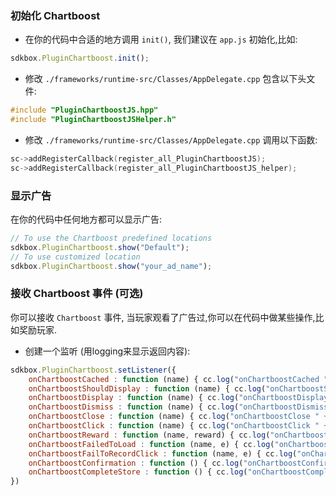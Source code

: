 ### 初始化 Chartboost
* 在你的代码中合适的地方调用 `init()`, 我们建议在 `app.js` 初始化,比如:
```javascript
sdkbox.PluginChartboost.init();
```

* 修改 `./frameworks/runtime-src/Classes/AppDelegate.cpp` 包含以下头文件:
```cpp
#include "PluginChartboostJS.hpp"
#include "PluginChartboostJSHelper.h"
```

* 修改 `./frameworks/runtime-src/Classes/AppDelegate.cpp` 调用以下函数:
```cpp
sc->addRegisterCallback(register_all_PluginChartboostJS);
sc->addRegisterCallback(register_all_PluginChartboostJS_helper);
```

### 显示广告
在你的代码中任何地方都可以显示广告:
```javascript
// To use the Chartboost predefined locations
sdkbox.PluginChartboost.show("Default");
// To use customized location
sdkbox.PluginChartboost.show("your_ad_name");
```

### 接收 Chartboost 事件 (可选)
你可以接收 `Chartboost` 事件, 当玩家观看了广告过,你可以在代码中做某些操作,比如奖励玩家.

* 创建一个监听 (用logging来显示返回内容):
```javascript
sdkbox.PluginChartboost.setListener({
    onChartboostCached : function (name) { cc.log("onChartboostCached " + name) },
    onChartboostShouldDisplay : function (name) { cc.log("onChartboostShouldDisplay " + name) },
    onChartboostDisplay : function (name) { cc.log("onChartboostDisplay " + name) },
    onChartboostDismiss : function (name) { cc.log("onChartboostDismiss " + name) },
    onChartboostClose : function (name) { cc.log("onChartboostClose " + name) },
    onChartboostClick : function (name) { cc.log("onChartboostClick " + name) },
    onChartboostReward : function (name, reward) { cc.log("onChartboostReward " + name + " reward " + reward) },
    onChartboostFailedToLoad : function (name, e) { cc.log("onChartboostFailedToLoad " + name + " load error " + e) },
    onChartboostFailToRecordClick : function (name, e) { cc.log("onChartboostFailToRecordClick " + name + " click error " + e) },
    onChartboostConfirmation : function () { cc.log("onChartboostConfirmation") },
    onChartboostCompleteStore : function () { cc.log("onChartboostCompleteStore") },
})
```
